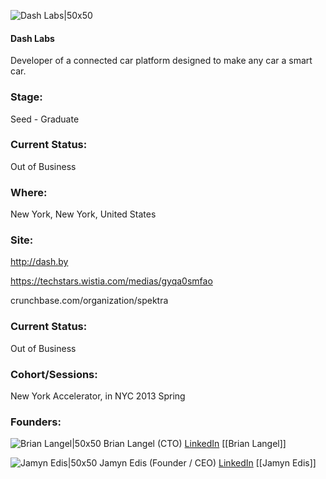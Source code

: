 

![Dash Labs|50x50](https://pbs.twimg.com/profile_images/2755433106/2e6716139625c76a51eaad4a108678c6_bigger.png)

#### Dash Labs
Developer of a connected car platform designed to make any car a smart car.

### Stage: 
Seed - Graduate 

### Current Status: 
Out of Business

### Where:
New York, New York, United States

### Site:
http://dash.by

https://techstars.wistia.com/medias/gyqa0smfao

crunchbase.com/organization/spektra

### Current Status: 
Out of Business

### Cohort/Sessions: 
New York Accelerator, in NYC 2013 Spring

### Founders: 

![Brian Langel|50x50](https://s3.amazonaws.com/photos.angel.co/users/184353-medium_jpg?1349896089) Brian Langel (CTO) [LinkedIn](https://linkedin.com/in/brianlangel) [[Brian Langel]]

![Jamyn Edis|50x50](https://apimg.techstars.com/connect/images/image_files/5447ef08d37fe65883000002/original/image.jpg) Jamyn Edis (Founder / CEO) [LinkedIn](https://linkedin.com/pub/jamyn-edis) [[Jamyn Edis]]


